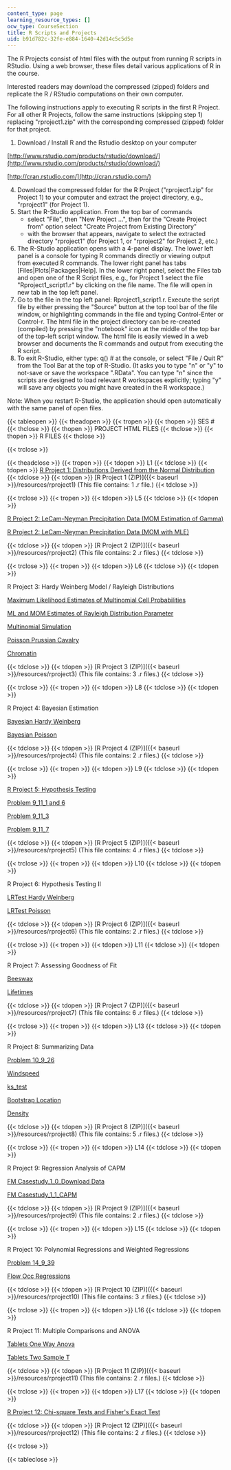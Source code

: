 ```yaml
---
content_type: page
learning_resource_types: []
ocw_type: CourseSection
title: R Scripts and Projects
uid: b91d782c-32fe-e884-1640-42d14c5c5d5e
---
```


The R Projects consist of html files with the output from running R scripts in RStudio. Using a web browser, these files detail various applications of R in the course.

Interested readers may download the compressed (zipped) folders and replicate the R / RStudio computations on their own computer.

The following instructions apply to executing R scripts in the first R Project. For all other R Projects, follow the same instructions (skipping step 1) replacing "rproject1.zip" with the corresponding compressed (zipped) folder for that project.

1.  Download / Install R and the Rstudio desktop on your computer

[http://www.rstudio.com/products/rstudio/download/](http://www.rstudio.com/products/rstudio/download/)

[http://cran.rstudio.com/](http://cran.rstudio.com/)

4.  Download the compressed folder for the R Project ("rproject1.zip" for Project 1) to your computer and extract the project directory, e.g., "rproject1" (for Project 1).
5.  Start the R-Studio application. From the top bar of commands
    *   select "File", then "New Project ...", then for the "Create Project from" option select "Create Project from Existing Directory"
    *   with the browser that appears, navigate to select the extracted directory "rproject1" (for Project 1, or "rproject2" for Project 2, etc.)
6.  The R-Studio application opens with a 4-panel display. The lower left panel is a console for typing R commands directly or viewing output from executed R commands. The lower right panel has tabs \[Files|Plots|Packages|Help\]. In the lower right panel, select the Files tab and open one of the R Script files, e.g., for Project 1 select the file "Rproject1\_script1.r" by clicking on the file name. The file will open in new tab in the top left panel.
7.  Go to the file in the top left panel: Rproject1\_script1.r. Execute the script file by either pressing the "Source" button at the top tool bar of the file window, or highlighting commands in the file and typing Control-Enter or Control-r. The html file in the project directory can be re-created (compiled) by pressing the "notebook" icon at the middle of the top bar of the top-left script window. The html file is easily viewed in a web browser and documents the R commands and output from executing the R script.
8.  To exit R-Studio, either type: q() # at the console, or select "File / Quit R" from the Tool Bar at the top of R-Studio. (It asks you to type "n" or "y" to not-save or save the workspace ".RData". You can type "n" since the scripts are designed to load relevant R workspaces explicitly; typing "y" will save any objects you might have created in the R workspace.)

Note: When you restart R-Studio, the application should open automatically with the same panel of open files.

{{< tableopen >}}
{{< theadopen >}}
{{< tropen >}}
{{< thopen >}}
SES #
{{< thclose >}}
{{< thopen >}}
PROJECT HTML FILES
{{< thclose >}}
{{< thopen >}}
R FILES
{{< thclose >}}

{{< trclose >}}

{{< theadclose >}}
{{< tropen >}}
{{< tdopen >}}
L1
{{< tdclose >}}
{{< tdopen >}}
[R Project 1: Distributions Derived from the Normal Distribution](/ans7870/18/18.443/s15/projects/Rproject1_script1.html)
{{< tdclose >}}
{{< tdopen >}}
[R Project 1 (ZIP)]({{< baseurl >}}/resources/rproject1) (This file contains: 1 .r file.)
{{< tdclose >}}

{{< trclose >}}
{{< tropen >}}
{{< tdopen >}}
L5
{{< tdclose >}}
{{< tdopen >}}


[R Project 2: LeCam-Neyman Precipitation Data (MOM Estimation of Gamma)](/ans7870/18/18.443/s15/projects/Rproject2_script1_gamma_MOM.html)

[R Project 2: LeCam-Neyman Precipitation Data (MOM with MLE)](/ans7870/18/18.443/s15/projects/Rproject2_script2_gamma_MOMwithMLE.html)


{{< tdclose >}}
{{< tdopen >}}
[R Project 2 (ZIP)]({{< baseurl >}}/resources/rproject2) (This file contains: 2 .r files.)
{{< tdclose >}}

{{< trclose >}}
{{< tropen >}}
{{< tdopen >}}
L6
{{< tdclose >}}
{{< tdopen >}}


R Project 3: Hardy Weinberg Model / Rayleigh Distributions

[Maximum Likelihood Estimates of Multinomial Cell Probabilities](/ans7870/18/18.443/s15/projects/Rproject3_rmd_multinomial_theory.html)

[ML and MOM Estimates of Rayleigh Distribution Parameter](/ans7870/18/18.443/s15/projects/Rproject3_rmd_rayleigh_theory.html)

[Multinomial Simulation](/ans7870/18/18.443/s15/projects/Rproject3_script1_multinomial_simulation.html)

[Poisson Prussian Cavalry](/ans7870/18/18.443/s15/projects/Rproject3_script3_Poisson_PrussianCavalry.html)

[Chromatin](/ans7870/18/18.443/s15/projects/Rproject3_script4_Chromatin.html)


{{< tdclose >}}
{{< tdopen >}}
[R Project 3 (ZIP)]({{< baseurl >}}/resources/rproject3) (This file contains: 3 .r files.)
{{< tdclose >}}

{{< trclose >}}
{{< tropen >}}
{{< tdopen >}}
L8
{{< tdclose >}}
{{< tdopen >}}


R Project 4: Bayesian Estimation

[Bayesian Hardy Weinberg](/ans7870/18/18.443/s15/projects/Rproject4_Bayesian_HardyWeinberg.html)

[Bayesian Poisson](/ans7870/18/18.443/s15/projects/Rproject4_Bayesian_Poisson.html)


{{< tdclose >}}
{{< tdopen >}}
[R Project 4 (ZIP)]({{< baseurl >}}/resources/rproject4) (This file contains: 2 .r files.)
{{< tdclose >}}

{{< trclose >}}
{{< tropen >}}
{{< tdopen >}}
L9
{{< tdclose >}}
{{< tdopen >}}


[R Project 5: Hypothesis Testing](/ans7870/18/18.443/s15/projects/RProject5_HypothesisTesting.html)

[Problem 9\_11\_1 and 6](/ans7870/18/18.443/s15/projects/Problem_9_11_1and6.html)

[Problem 9\_11\_3](/ans7870/18/18.443/s15/projects/Problem_9_11_3.html)

[Problem 9\_11\_7](/ans7870/18/18.443/s15/projects/Problem_9_11_7.html)


{{< tdclose >}}
{{< tdopen >}}
[R Project 5 (ZIP)]({{< baseurl >}}/resources/rproject5) (This file contains: 4 .r files.)
{{< tdclose >}}

{{< trclose >}}
{{< tropen >}}
{{< tdopen >}}
L10
{{< tdclose >}}
{{< tdopen >}}


R Project 6: Hypothesis Testing II

[LRTest Hardy Weinberg](/ans7870/18/18.443/s15/projects/Rproject6_LRTest_HardyWeinberg.html)

[LRTest Poisson](/ans7870/18/18.443/s15/projects/Rproject6_LRTest_Poisson.html)


{{< tdclose >}}
{{< tdopen >}}
[R Project 6 (ZIP)]({{< baseurl >}}/resources/rproject6) (This file contains: 2 .r files.)
{{< tdclose >}}

{{< trclose >}}
{{< tropen >}}
{{< tdopen >}}
L11
{{< tdclose >}}
{{< tdopen >}}


R Project 7: Assessing Goodness of Fit

[Beeswax](/ans7870/18/18.443/s15/projects/Rproject7_5_beeswax.html)

[Lifetimes](/ans7870/18/18.443/s15/projects/Rproject7_6_lifetimes.html)


{{< tdclose >}}
{{< tdopen >}}
[R Project 7 (ZIP)]({{< baseurl >}}/resources/rproject7) (This file contains: 6 .r files.)
{{< tdclose >}}

{{< trclose >}}
{{< tropen >}}
{{< tdopen >}}
L13
{{< tdclose >}}
{{< tdopen >}}


R Project 8: Summarizing Data

[Problem 10\_9\_26](/ans7870/18/18.443/s15/projects/Problem_10_9_26.html)

[Windspeed](/ans7870/18/18.443/s15/projects/Rproject8_1_windspeed.html)

[ks\_test](/ans7870/18/18.443/s15/projects/Rproject8_2_ks_test.html)

[Bootstrap Location](/ans7870/18/18.443/s15/projects/Rproject8_3_bootstrap_location.html)

[Density](/ans7870/18/18.443/s15/projects/Rproject8_4_density.html)


{{< tdclose >}}
{{< tdopen >}}
[R Project 8 (ZIP)]({{< baseurl >}}/resources/rproject8) (This file contains: 5 .r files.)
{{< tdclose >}}

{{< trclose >}}
{{< tropen >}}
{{< tdopen >}}
L14
{{< tdclose >}}
{{< tdopen >}}


R Project 9: Regression Analysis of CAPM

[FM Casestudy\_1\_0\_Download Data](/ans7870/18/18.443/s15/projects/fm_casestudy_1_0_DownloadData.html)

[FM Casestudy\_1\_1\_CAPM](/ans7870/18/18.443/s15/projects/fm_casestudy_1_1_CAPM.html)


{{< tdclose >}}
{{< tdopen >}}
[R Project 9 (ZIP)]({{< baseurl >}}/resources/rproject9) (This file contains: 2 .r files.)
{{< tdclose >}}

{{< trclose >}}
{{< tropen >}}
{{< tdopen >}}
L15
{{< tdclose >}}
{{< tdopen >}}


R Project 10: Polynomial Regressions and Weighted Regressions

[Problem 14\_9\_39](/ans7870/18/18.443/s15/projects/Problem_14_9_39.html)

[Flow Occ Regressions](/ans7870/18/18.443/s15/projects/Rproject10_flow_occ_regressions.html)


{{< tdclose >}}
{{< tdopen >}}
[R Project 10 (ZIP)]({{< baseurl >}}/resources/rproject10) (This file contains: 3 .r files.)
{{< tdclose >}}

{{< trclose >}}
{{< tropen >}}
{{< tdopen >}}
L16
{{< tdclose >}}
{{< tdopen >}}


R Project 11: Multiple Comparisons and ANOVA

[Tablets One Way Anova](/ans7870/18/18.443/s15/projects/Rproject11_Tablets_OneWayAnova.html)

[Tablets Two Sample T](/ans7870/18/18.443/s15/projects/Rproject11_Tablets_TwoSampleT.html)


{{< tdclose >}}
{{< tdopen >}}
[R Project 11 (ZIP)]({{< baseurl >}}/resources/rproject11) (This file contains: 2 .r files.)
{{< tdclose >}}

{{< trclose >}}
{{< tropen >}}
{{< tdopen >}}
L17
{{< tdclose >}}
{{< tdopen >}}


[R Project 12: Chi-square Tests and Fisher's Exact Test](/ans7870/18/18.443/s15/projects/RProject12_ChisquareTest.html)


{{< tdclose >}}
{{< tdopen >}}
[R Project 12 (ZIP)]({{< baseurl >}}/resources/rproject12) (This file contains: 2 .r files.)
{{< tdclose >}}

{{< trclose >}}

{{< tableclose >}}
